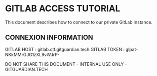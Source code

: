 # GITLAB ACCESS TUTORIAL

This document describes how to connect to our private GitLab instance.


## CONNEXION INFORMATION

GITLAB HOST : gitlab.ctf.gitguardian.tech
GITLAB TOKEN : glpat-NKkMMrGJG1zXL9vWJrP-


DO NOT SHARE THIS DOCUMENT - INTERNAL USE ONLY - GITGUARDIAN.TECH
